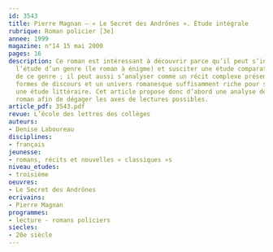 ```yaml
---
id: 3543
title: Pierre Magnan – « Le Secret des Andrônes ». Étude intégrale
rubrique: Roman policier [3e]
annee: 1999
magazine: n°14 15 mai 2000
pages: 16
description: Ce roman est intéressant à découvrir parce qu’il peut s’intégrer dans
  l’étude d’un genre (le roman à énigme) et susciter une étude comparative des caractéristiques
  de ce genre ; il peut aussi s’analyser comme un récit complexe présentant différentes
  formes de discours et un univers romanesque suffisamment riche pour se prêter à
  une étude littéraire. Cet article propose donc d’abord une analyse détaillée du
  roman afin de dégager les axes de lectures possibles.
article_pdf: 3543.pdf
revue: L’école des lettres des collèges
auteurs:
- Denise Laboureau
disciplines:
- français
jeunesse:
- romans, récits et nouvelles « classiques »s
niveau_etudes:
- troisième
oeuvres:
- Le Secret des Andrônes
ecrivains:
- Pierre Magnan
programmes:
- lecture - romans policiers
siecles:
- 20e siècle
---
```

